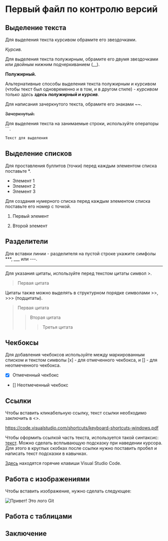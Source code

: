 # Первый файл по контролю версий

## Выделение текста

Для выделения текста курсивом обрамите его звездочками.

*Курсив.*

Для выделения текста полужирным, обрамите его двумя звездочками или двойным нижним подчеркиванием (__).

**Полужирный.**

Альтернативные способы выделения текста полужирным и курсивом (чтобы текст был одновременно и в том, и в другом стиле) - _курсивом только здесь **здесь полужирный и курсив**_.

Для написания зачеркнутого текста, обрамите его знаками ~~.

~~Зачеркнутый.~~

Для выделения текста на занимаемые строки, используйте операторы ```.

```sh
Текст для выделения
``````


## Выделение списков

Для проставления буллитов (точки) перед каждым элементом списка поставьте *.

* Элемент 1
* Элемент 2
* Элемент 3

Для создания нумерного списка перед каждым элементом списка поставьте его номер с точкой.

1. Первый элемент

2. Второй элемент

## Разделители

Для вставки линии - разделителя на пустой строке укажите симфолы ***, ___ или ---.

***

Для указания цитаты, используйте перед текстом цитаты символ >.

> Первая цитата

Цитаты также можно выделять в структурном порядке символами >>, >>> (подцитаты).

> Первая цитата
>> Вторая цитата
>>> Третья цитата

## Чекбоксы

Для добавления чекбоксов используйте между маркированным списком и текстом символы [x] - для отмеченного чекбокса, и [] - для неотмеченного чекбокса.

- [x] Отмеченный чекбокс
- [] Неотмеченный чекбокс

## Ссылки

Чтобы вставить кликабельную ссылку, текст ссылки необходимо заключить в <>.

<https://code.visualstudio.com/shortcuts/keyboard-shortcuts-windows.pdf>

Чтобы оформить ссылкой часть текста, используется такой синтаксис: [текст](ссылка). Можно сделать всплывающую подсказку при наведении курсора. Для этого в круглых скобках после ссылки нужно поставить пробел и написать текст подсказки в кавычках.

[Здесь](https://code.visualstudio.com/shortcuts/keyboard-shortcuts-windows.pdf 'Всплывающая подсказка') находятся горячие клавиши Visual Studio Code.


## Работа с изображениями

Чтобы вставить изображение, нужно сделать следующее:

![Привет! Это лого Git](gitlogo.png)

## Работа с таблицами

## Заключение





